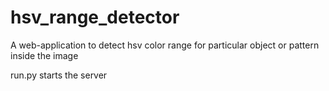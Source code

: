 # hsv_range_detector
A web-application to detect hsv color range for particular object or pattern inside the image

run.py starts the server


